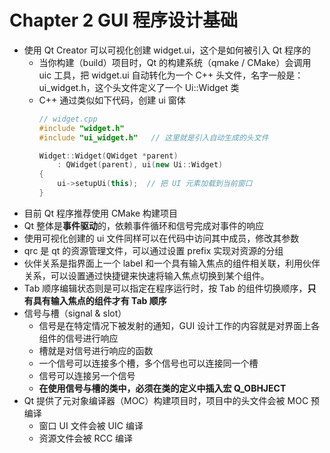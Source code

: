 # Chapter 2 GUI 程序设计基础
- 使用 Qt Creator 可以可视化创建 widget.ui，这个是如何被引入 Qt 程序的
  - 当你构建（build）项目时，Qt 的构建系统（qmake / CMake）会调用 uic 工具，把 widget.ui 自动转化为一个 C++ 头文件，名字一般是：ui_widget.h，这个头文件定义了一个 Ui::Widget 类
  - C++ 通过类似如下代码，创建 ui 窗体
    ```C++
    // widget.cpp
    #include "widget.h"
    #include "ui_widget.h"   // 这里就是引入自动生成的头文件

    Widget::Widget(QWidget *parent)
        : QWidget(parent), ui(new Ui::Widget)
    {
        ui->setupUi(this);  // 把 UI 元素加载到当前窗口
    }
    ```
- 目前 Qt 程序推荐使用 CMake 构建项目
- Qt 整体是**事件驱动**的，依赖事件循环和信号完成对事件的响应
- 使用可视化创建的 ui 文件同样可以在代码中访问其中成员，修改其参数
- qrc 是 qt 的资源管理文件，可以通过设置 prefix 实现对资源的分组
- 伙伴关系是指界面上一个 label 和一个具有输入焦点的组件相关联，利用伙伴关系，可以设置通过快捷键来快速将输入焦点切换到某个组件。
- Tab 顺序编辑状态则是可以指定在程序运行时，按 Tab 的组件切换顺序，**只有具有输入焦点的组件才有 Tab 顺序**
- 信号与槽（signal & slot）
  - 信号是在特定情况下被发射的通知，GUI 设计工作的内容就是对界面上各组件的信号进行响应
  - 槽就是对信号进行响应的函数
  - 一个信号可以连接多个槽，多个信号也可以连接同一个槽
  - 信号可以连接另一个信号
  - **在使用信号与槽的类中，必须在类的定义中插入宏 Q_OBHJECT**
- Qt 提供了元对象编译器（MOC）构建项目时，项目中的头文件会被 MOC 预编译
  - 窗口 UI 文件会被 UIC 编译
  - 资源文件会被 RCC 编译